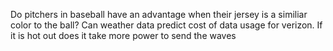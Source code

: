 Do pitchers in baseball have an advantage when their jersey is a similiar color to the ball?
Can weather data predict cost of data usage for verizon.  If it is hot out does it take more power to send the waves

